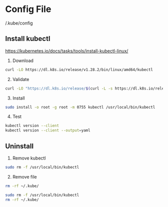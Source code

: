# Config File

/.kube/config

## Install kubectl

https://kubernetes.io/docs/tasks/tools/install-kubectl-linux/

1. Download

```bash
curl -LO https://dl.k8s.io/release/v1.28.2/bin/linux/amd64/kubectl
```

2. Validate

```bash
curl -LO "https://dl.k8s.io/release/$(curl -L -s https://dl.k8s.io/release/stable.txt)/bin/linux/amd64/kubectl.sha256"
```

3. Install

```bash
sudo install -o root -g root -m 0755 kubectl /usr/local/bin/kubectl
```

4. Test

```bash
kubectl version --client
kubectl version --client --output=yaml
```

## Uninstall

1. Remove kubectl

```bash
sudo rm -f /usr/local/bin/kubectl
```

2. Remove file

```bash
rm -rf ~/.kube/
```

```bash
sudo rm -f /usr/local/bin/kubectl
rm -rf ~/.kube/
```